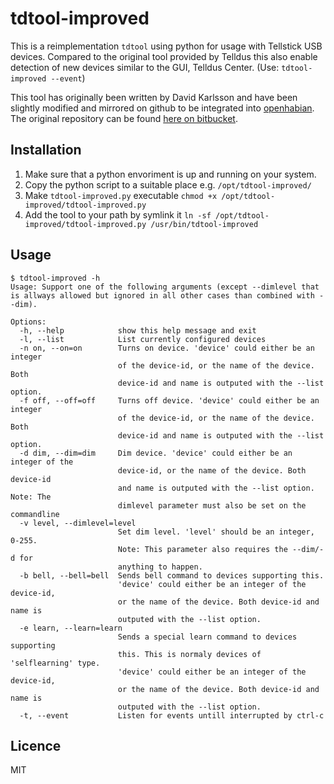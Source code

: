 # tdtool-improved
This is a reimplementation `tdtool` using python for usage with Tellstick USB devices.
Compared to the original tool provided by Telldus this also enable detection of new devices similar to the GUI, Telldus Center. (Use: `tdtool-improved --event`)

This tool has originally been written by David Karlsson and have been slightly modified and mirrored on github to be integrated into [openhabian](https://github.com/openhab/openhabian/pull/390). The original repository can be found [here on bitbucket](https://bitbucket.org/davka003/pytelldus/).

## Installation
1. Make sure that a python envoriment is up and running on your system.
2. Copy the python script to a suitable place e.g. `/opt/tdtool-improved/`
3. Make `tdtool-improved.py` executable `chmod +x /opt/tdtool-improved/tdtool-improved.py`
4. Add the tool to your path by symlink it `ln -sf /opt/tdtool-improved/tdtool-improved.py /usr/bin/tdtool-improved`

## Usage
```
$ tdtool-improved -h
Usage: Support one of the following arguments (except --dimlevel that is allways allowed but ignored in all other cases than combined with --dim).

Options:
  -h, --help            show this help message and exit
  -l, --list            List currently configured devices
  -n on, --on=on        Turns on device. 'device' could either be an integer
                        of the device-id, or the name of the device. Both
                        device-id and name is outputed with the --list option.
  -f off, --off=off     Turns off device. 'device' could either be an integer
                        of the device-id, or the name of the device. Both
                        device-id and name is outputed with the --list option.
  -d dim, --dim=dim     Dim device. 'device' could either be an integer of the
                        device-id, or the name of the device. Both device-id
                        and name is outputed with the --list option. Note: The
                        dimlevel parameter must also be set on the commandline
  -v level, --dimlevel=level
                        Set dim level. 'level' should be an integer, 0-255.
                        Note: This parameter also requires the --dim/-d for
                        anything to happen.
  -b bell, --bell=bell  Sends bell command to devices supporting this.
                        'device' could either be an integer of the device-id,
                        or the name of the device. Both device-id and name is
                        outputed with the --list option.
  -e learn, --learn=learn
                        Sends a special learn command to devices supporting
                        this. This is normaly devices of 'selflearning' type.
                        'device' could either be an integer of the device-id,
                        or the name of the device. Both device-id and name is
                        outputed with the --list option.
  -t, --event           Listen for events untill interrupted by ctrl-c
```
## Licence
MIT